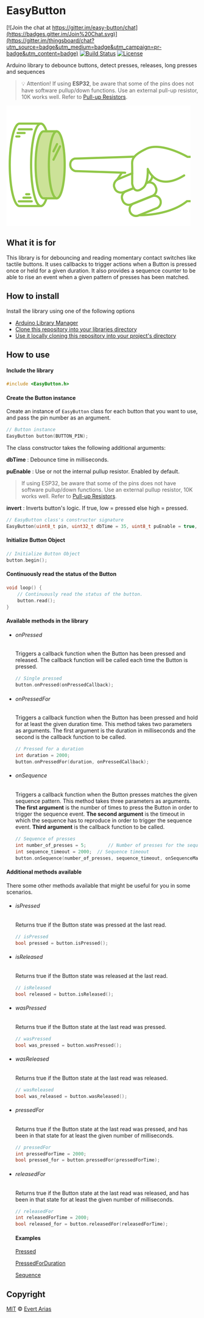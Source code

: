 # EasyButton

[![Join the chat at https://gitter.im/easy-button/chat](https://badges.gitter.im/Join%20Chat.svg)](https://gitter.im/thingsboard/chat?utm_source=badge&utm_medium=badge&utm_campaign=pr-badge&utm_content=badge)
[![Build Status](https://travis-ci.org/thingsboard/thingsboard.svg?branch=master)](https://travis-ci.org/thingsboard/thingsboard)
[![License](https://img.shields.io/badge/license-MIT%20License-blue.svg)](http://doge.mit-license.org)

Arduino library to debounce buttons, detect presses, releases, long presses and sequences

> :bulb: Attention! If using **ESP32**, be aware that some of the pins does not have software pullup/down functions. Use an external pull-up resistor, 10K works well. Refer to [Pull-up Resistors](https://learn.sparkfun.com/tutorials/pull-up-resistors).

![](button.gif)

## What it is for

This library is for debouncing and reading momentary contact switches like tactile buttons. It uses callbacks to trigger actions when a Button is pressed once or held for a given duration. It also provides a sequence counter to be able to rise an event when a given pattern of presses has been matched.

## How to install

Install the library using one of the following options

- [Arduino Library Manager](https://www.arduino.cc/en/Guide/Libraries)
- [Clone this repository into your libraries directory](https://help.github.com/articles/cloning-a-repository/)
- [Use it locally cloning this repository into your project's directory](https://help.github.com/articles/cloning-a-repository/)

## How to use

#### Include the library

``` c++
#include <EasyButton.h>
```

#### Create the Button instance

Create an instance of `EasyButton` class for each button that you want to use, and pass the pin number as an argument. 

```c++
// Button instance
EasyButton button(BUTTON_PIN);
```

The class constructor takes the following additional arguments:

**dbTime** : Debounce time in milliseconds.

**puEnable** : Use or not the internal pullup resistor. Enabled by default.

> If using ESP32, be aware that some of the pins does not have software pullup/down functions. Use an external pullup resistor, 10K works well. Refer to [Pull-up Resistors](https://learn.sparkfun.com/tutorials/pull-up-resistors).

**invert** : Inverts button's logic. If true, low = pressed else high = pressed.

```c++
// EasyButton class's constructor signature
EasyButton(uint8_t pin, uint32_t dbTime = 35, uint8_t puEnable = true, uint8_t invert = true)
```

#### Initialize Button Object

```c++
// Initialize Button Object
button.begin();
```

#### Continuously read the status of the Button

```c++
void loop() {
    // Continuously read the status of the button. 
    button.read();
}
```

#### Available methods in the library

- ###### onPressed

  Triggers a callback function when the Button has been pressed and released. The callback function will be called each time the Button is pressed.

  ```c++
  // Single pressed
  button.onPressed(onPressedCallback);
  ```

- ###### onPressedFor

  Triggers a callback function when the Button has been pressed and hold for at least the given duration time. This method takes two parameters as arguments. The first argument is the duration in milliseconds and the second is the callback function to be called.

  ```c++
  // Pressed for a duration
  int duration = 2000;
  button.onPressedFor(duration, onPressedCallback);
  ```

- ###### onSequence

  Triggers a callback function when the Button presses matches the given sequence pattern. This method takes three parameters as arguments. **The first argument** is the number of times to press the Button in order to trigger the sequence event. **The second argument** is the timeout in which the sequence has to reproduce in order to trigger the sequence event. **Third argument** is the callback function to be called.

  ```c++
  // Sequence of presses
  int number_of_presses = 5;	 	// Number of presses for the sequence
  int sequence_timeout = 2000;	// Sequence timeout
  button.onSequence(number_of_presses, sequence_timeout, onSequenceMatchedCallback);
  ```

#### Additional methods available

There some other methods available that might be useful for you in some scenarios. 

- ###### isPressed

  Returns true if the Button state was pressed at the last read.

  ```c++
  // isPressed
  bool pressed = button.isPressed();
  ```

- ###### isReleased

  Returns true if the Button state was released at the last read.

  ```c++
  // isReleased
  bool released = button.isReleased();
  ```

- ###### wasPressed

   Returns true if the Button state at the last read was pressed.

  ```c++
  // wasPressed
  bool was_pressed = button.wasPressed();
  ```

- ###### wasReleased

  Returns true if the Button state at the last read was released.

  ```c++
  // wasReleased
  bool was_released = button.wasReleased();
  ```

- ###### pressedFor

  Returns true if the Button state at the last read was pressed, and has been in that state for at least the given number of milliseconds.

  ```c++
  // pressedFor
  int pressedForTime = 2000;
  bool pressed_for = button.pressedFor(pressedForTime);
  ```

- ###### releasedFor

  Returns true if the Button state at the last read was released, and has been in that state for at least the given number of milliseconds.

  ```c++
  // releasedFor
  int releasedForTime = 2000;
  bool released_for = button.releasedFor(releasedForTime);
  ```

  #### Examples

  [Pressed](https://github.com/evert-arias/EasyButton/blob/master/examples/Pressed/Pressed.ino)

  [PressedForDuration](https://github.com/evert-arias/EasyButton/blob/master/examples/PressedForDuration/PressedForDuration.ino)

  [Sequence](https://github.com/evert-arias/EasyButton/blob/master/examples/Sequence/Sequence.ino)

## Copyright

[MIT](../LICENSE.md) © [Evert Arias](https://evert-arias.github.io/)